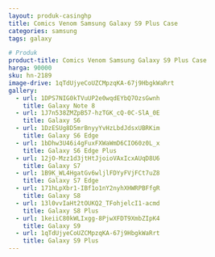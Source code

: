 ```yaml
---
layout: produk-casinghp
title: Comics Venom Samsung Galaxy S9 Plus Case
categories: samsung
tags: galaxy

# Produk
product-title: Comics Venom Samsung Galaxy S9 Plus Case
harga: 90000
sku: hn-2189
image-drive: 1qTdUjyeCoUZCMpzqKA-67j9HbgkWaRrt
gallery:
  - url: 1DPS7NIG0kTVuUP2e0wqdEYbQ7OzsGwnh
    title: Galaxy Note 8
  - url: 1J7n538ZMZpB57-hzTGK_cQ-0C-SlA_0E
    title: Galaxy S6
  - url: 1DzESUg8D5mrBnyyYvHzLbdJdsxUBRKim
    title: Galaxy S6 Edge
  - url: 1bDhw3U46i4gFuxFXWaWmD6CIO60z0L_x
    title: Galaxy S6 Edge Plus
  - url: 12jO-Mzz1d3jtHtJjoioVAxIcxAUqD8U6
    title: Galaxy S7
  - url: 1B9K_WL4HgatGv6wljlFDYyFVjFCt7uZ8
    title: Galaxy S7 Edge
  - url: 171hLpXbr1-IBf1o1nY2nyhXHWRPBFfgR
    title: Galaxy S8
  - url: 13l0vvIaHt2tOUKQ2_TFohjelcI1-acmd
    title: Galaxy S8 Plus
  - url: 1keiiC80kWLIxgg-8PjwXFDT9XmbZIpK4
    title: Galaxy S9
  - url: 1qTdUjyeCoUZCMpzqKA-67j9HbgkWaRrt
    title: Galaxy S9 Plus
---
```

